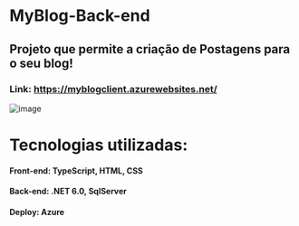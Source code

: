 # MyBlog-Back-end

## Projeto que permite a criação de Postagens para o seu blog!
### Link: https://myblogclient.azurewebsites.net/

![image](https://user-images.githubusercontent.com/61772924/205320126-a1a4c057-816d-4fc3-9a8d-fe0d02ca167e.png)


# Tecnologias utilizadas:

#### Front-end: TypeScript, HTML, CSS
#### Back-end: .NET 6.0, SqlServer
#### Deploy: Azure


